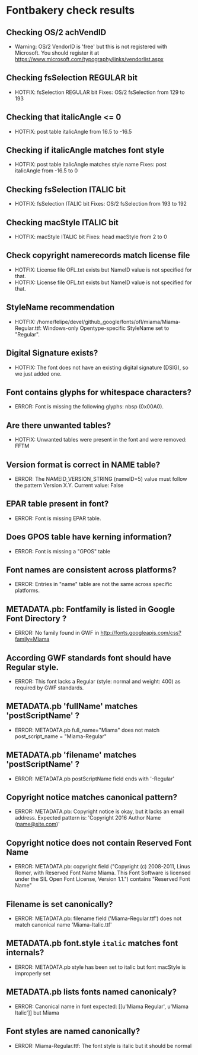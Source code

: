 # Fontbakery check results
## Checking OS/2 achVendID
* Warning: OS/2 VendorID is 'free' but this is not registered with Microsoft. You should register it at https://www.microsoft.com/typography/links/vendorlist.aspx

## Checking fsSelection REGULAR bit
* HOTFIX: fsSelection REGULAR bit Fixes: OS/2 fsSelection from 129 to 193

## Checking that italicAngle <= 0
* HOTFIX: post table italicAngle from 16.5 to -16.5

## Checking if italicAngle matches font style
* HOTFIX: post table italicAngle matches style name Fixes: post italicAngle from -16.5 to 0

## Checking fsSelection ITALIC bit
* HOTFIX: fsSelection ITALIC bit Fixes: OS/2 fsSelection from 193 to 192

## Checking macStyle ITALIC bit
* HOTFIX: macStyle ITALIC bit Fixes: head macStyle from 2 to 0

## Check copyright namerecords match license file
* HOTFIX: License file OFL.txt exists but NameID value is not specified for that.
* HOTFIX: License file OFL.txt exists but NameID value is not specified for that.

## StyleName recommendation
* HOTFIX: /home/felipe/devel/github_google/fonts/ofl/miama/Miama-Regular.ttf: Windows-only Opentype-specific StyleName set to "Regular".

## Digital Signature exists?
* HOTFIX: The font does not have an existing digital signature (DSIG), so we just added one.

## Font contains glyphs for whitespace characters?
* ERROR: Font is missing the following glyphs: nbsp (0x00A0).

## Are there unwanted tables?
* HOTFIX: Unwanted tables were present in the font and were removed: FFTM

## Version format is correct in NAME table?
* ERROR: The NAMEID_VERSION_STRING (nameID=5) value must follow the pattern Version X.Y. Current value: False

## EPAR table present in font?
* ERROR: Font is missing EPAR table.

## Does GPOS table have kerning information?
* ERROR: Font is missing a "GPOS" table

## Font names are consistent across platforms?
* ERROR: Entries in "name" table are not the same across specific platforms.

## METADATA.pb: Fontfamily is listed in Google Font Directory ?
* ERROR: No family found in GWF in http://fonts.googleapis.com/css?family=Miama

## According GWF standards font should have Regular style.
* ERROR: This font lacks a Regular (style: normal and weight: 400) as required by GWF standards.

## METADATA.pb 'fullName' matches 'postScriptName' ?
* ERROR: METADATA.pb full_name="Miama" does not match post_script_name = "Miama-Regular"

## METADATA.pb 'filename' matches 'postScriptName' ?
* ERROR: METADATA.pb postScriptName field ends with '-Regular'

## Copyright notice matches canonical pattern?
* ERROR: METADATA.pb: Copyright notice is okay, but it lacks an email address. Expected pattern is: 'Copyright 2016 Author Name (name@site.com)'

## Copyright notice does not contain Reserved Font Name
* ERROR: METADATA.pb: copyright field ("Copyright (c) 2008-2011, Linus Romer, with Reserved Font Name Miama. This Font Software is licensed under the SIL Open Font License, Version 1.1.") contains "Reserved Font Name"

## Filename is set canonically?
* ERROR: METADATA.pb: filename field ('Miama-Regular.ttf') does not match canonical name 'Miama-Italic.ttf'

## METADATA.pb font.style `italic` matches font internals?
* ERROR: METADATA.pb style has been set to italic but font macStyle is improperly set

## METADATA.pb lists fonts named canonicaly?
* ERROR: Canonical name in font expected: [[u'Miama Regular', u'Miama Italic']] but Miama

## Font styles are named canonically?
* ERROR: Miama-Regular.ttf: The font style is italic but it should be normal

